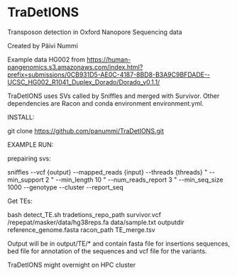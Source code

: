 # TraDetIONS

Transposon detection in Oxford Nanopore Sequencing data

Created by Päivi Nummi

Example data HG002 from https://human-pangenomics.s3.amazonaws.com/index.html?prefix=submissions/0CB931D5-AE0C-4187-8BD8-B3A9C9BFDADE--UCSC_HG002_R1041_Duplex_Dorado/Dorado_v0.1.1/

TraDetIONS uses SVs called by Sniffles and merged with Survivor. Other dependencies are Racon and conda environment environment.yml.

INSTALL:

git clone https://github.com/panummi/TraDetIONS.git


EXAMPLE RUN:

prepairing svs:

sniffles --vcf {output} --mapped_reads {input}
        --threads {threads} "
        --min_support 2 "
        --min_length  10 "
        --num_reads_report 3 "
        --min_seq_size 1000
        --genotype  --cluster --report_seq



Get TEs:

bash detect_TE.sh tradetions_repo_path survivor.vcf /repepat/masker/data/hg38reps.fa data/sample.txt outputdir reference_genome.fasta racon_path TE_merge.tsv

Output will be in output/TE/*
and contain fasta file for insertions sequences, bed file for annotation of the sequences and vcf file for the variants.

TraDetIONS might overnight on HPC cluster
